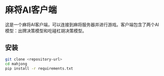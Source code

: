 # 麻将AI客户端

这是一个麻将AI客户端，可以连接到麻将服务器并进行游戏。客户端包含了两个AI模型：出牌决策模型和吃碰杠胡决策模型。

## 安装

```bash
git clone <repository-url>
cd mahjong
pip install -r requirements.txt